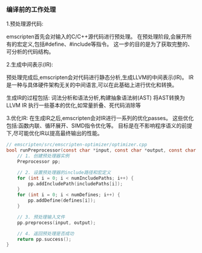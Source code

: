 ### 编译前的工作处理
1.预处理源代码:

emscripten首先会对输入的C/C++源代码进行预处理。
在预处理阶段,会展开所有的宏定义,包括#define、#include等指令。
这一步的目的是为了获取完整的、可分析的代码结构。


2.生成中间表示(IR):

预处理完成后,emscripten会对代码进行静态分析,生成LLVM的中间表示(IR)。
IR是一种与具体硬件架构无关的中间语言,可以在此基础上进行优化和转换。

生成IR的过程包括:
词法分析和语法分析,构建抽象语法树(AST)
将AST转换为LLVM IR
执行一些基本的优化,如常量折叠、死代码消除等


3.优化IR:
在生成IR之后,emscripten会对IR进行一系列的优化passes。
这些优化包括:函数内联、循环展开、SIMD指令优化等。
目标是在不影响程序语义的前提下,尽可能优化IR以提高最终输出的性能。


```c
// emscripten/src/emscripten-optimizer/optimizer.cpp
bool runPreprocessor(const char *input, const char *output, const char *includePaths[], int numIncludePaths, const char *defines[], int numDefines, const char *sources[], int numSources) {
    // 1. 创建预处理器实例
    Preprocessor pp;

    // 2. 设置预处理器的include路径和宏定义
    for (int i = 0; i < numIncludePaths; i++) {
        pp.addIncludePath(includePaths[i]);
    }
    for (int i = 0; i < numDefines; i++) {
        pp.addDefine(defines[i]);
    }

    // 3. 预处理输入文件
    pp.preprocess(input, output);

    // 4. 返回预处理是否成功
    return pp.success();
}


```